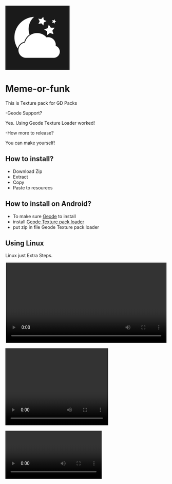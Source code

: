 <p alight=center>
  <img src="pack.png" alt="Meme Logo" width=200 />
</p>

# Meme-or-funk
This is Texture pack for GD Packs

-Geode Support?

Yes. Using Geode Texture Loader worked!

-How more to release?

You can make yourself!

## How to install?
- Download Zip
- Extract
- Copy
- Paste to resourecs

## How to install on Android?
- To make sure [Geode](https://geode-sdk.org/) to install
- install [Geode Texture pack loader](https://geode-sdk.org/mods/geode.texture-loader)
- put zip in file Geode Texture pack loader
## Using Linux
Linux just Extra Steps.
<p align="center">
  <video src="InstallGuide.mp4" width="500px"></video>
</p>

<video src="InstallGuide.mp4" width="320" height="240" controls></video>

![Click To Install in linux](https://github.com/A10Interminablerooms/Meme-or-funk/blob/6f3918c22195cdf7f6e22739c59ab549d6d65da8/InstallGuide.mp4)

